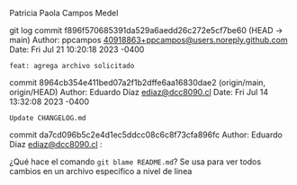 Patricia Paola Campos Medel

git log
commit f896f570685391da529a6aedd26c272e5cf7be60 (HEAD -> main)
Author: ppcampos <40918863+ppcampos@users.noreply.github.com>
Date:   Fri Jul 21 10:20:18 2023 -0400

    feat: agrega archivo solicitado

commit 8964cb354e411bed07a2f1b2dffe6aa16830dae2 (origin/main, origin/HEAD)
Author: Eduardo Díaz <ediaz@dcc8090.cl>
Date:   Fri Jul 14 13:32:08 2023 -0400

    Update CHANGELOG.md

commit da7cd096b5c2e4d1ec5ddcc08c6c8f73cfa896fc
Author: Eduardo Diaz <ediaz@dcc8090.cl>
:

¿Qué hace el comando `git blame README.md`?
Se usa para ver todos cambios en un archivo específico a nivel de linea
